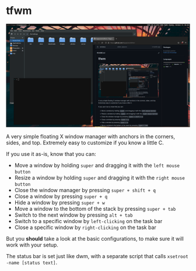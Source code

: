 # tfwm
![tfwm screenshot](screenshot.png)

A very simple floating X window manager with anchors in the corners, sides, and top.
Extremely easy to customize if you know a little C.

If you use it as-is, know that you can:
* Move a window by holding `super` and dragging it with the `left mouse button`
* Resize a window by holding `super` and dragging it with the `right mouse button`
* Close the window manager by pressing `super + shift + q`
* Close a window by pressing `super + q`
* Hide a window by pressing `super + w`
* Move a window to the bottom of the stack by pressing `super + tab`
* Switch to the next window by pressing `alt + tab`
* Switch to a specific window by `left-clicking` on the task bar
* Close a specific window by `right-clicking` on the task bar

But you **should** take a look at the basic configurations, to make sure it will work with your setup.

The status bar is set just like dwm, with a separate script that calls `xsetroot -name [status text]`.
